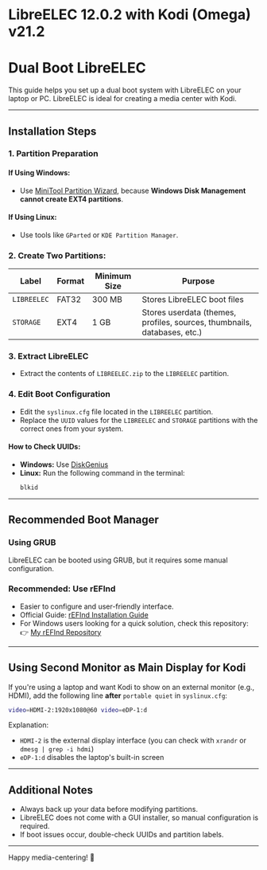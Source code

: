 # LibreELEC 12.0.2 with Kodi (Omega) v21.2

# Dual Boot LibreELEC

This guide helps you set up a dual boot system with LibreELEC on your laptop or PC. LibreELEC is ideal for creating a media center with Kodi.

---

## Installation Steps

### 1. Partition Preparation

#### If Using **Windows**:
- Use [MiniTool Partition Wizard](https://www.partitionwizard.com/download.html), because **Windows Disk Management cannot create EXT4 partitions**.

#### If Using **Linux**:
- Use tools like `GParted` or `KDE Partition Manager`.

### 2. Create Two Partitions:

| Label       | Format | Minimum Size | Purpose                                                                  |
|-------------|--------|--------------|--------------------------------------------------------------------------|
| `LIBREELEC` | FAT32  | 300 MB       | Stores LibreELEC boot files                                              |
| `STORAGE`   | EXT4   | 1 GB         | Stores userdata (themes, profiles, sources, thumbnails, databases, etc.) |

### 3. Extract LibreELEC

- Extract the contents of `LIBREELEC.zip` to the `LIBREELEC` partition.

### 4. Edit Boot Configuration

- Edit the `syslinux.cfg` file located in the `LIBREELEC` partition.
- Replace the `UUID` values for the `LIBREELEC` and `STORAGE` partitions with the correct ones from your system.

#### How to Check UUIDs:

- **Windows:** Use [DiskGenius](https://www.diskgenius.com/download.php)
- **Linux:** Run the following command in the terminal:
  ```bash
  blkid
  ```

---

## Recommended Boot Manager

### Using GRUB
LibreELEC can be booted using GRUB, but it requires some manual configuration.

### **Recommended: Use rEFInd**
- Easier to configure and user-friendly interface.
- Official Guide: [rEFInd Installation Guide](https://www.rodsbooks.com/refind/installing.html)
- For Windows users looking for a quick solution, check this repository:
  👉 [My rEFInd Repository](https://github.com/GilangAlRusliadi/rEFInd)

---

## Using Second Monitor as Main Display for Kodi

If you're using a laptop and want Kodi to show on an external monitor (e.g., HDMI), add the following line **after** `portable quiet` in `syslinux.cfg`:

```bash
video=HDMI-2:1920x1080@60 video=eDP-1:d
```

Explanation:
- `HDMI-2` is the external display interface (you can check with `xrandr` or `dmesg | grep -i hdmi`)
- `eDP-1:d` disables the laptop's built-in screen

---

## Additional Notes

- Always back up your data before modifying partitions.
- LibreELEC does not come with a GUI installer, so manual configuration is required.
- If boot issues occur, double-check UUIDs and partition labels.

---

Happy media-centering! 🎉
